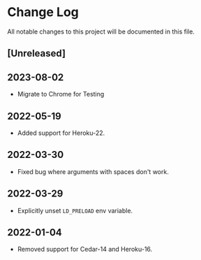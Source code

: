 # Change Log
All notable changes to this project will be documented in this file.

## [Unreleased]

## 2023-08-02
- Migrate to Chrome for Testing

## 2022-05-19
- Added support for Heroku-22.

## 2022-03-30
- Fixed bug where arguments with spaces don't work.

## 2022-03-29
- Explicitly unset `LD_PRELOAD` env variable.

## 2022-01-04
- Removed support for Cedar-14 and Heroku-16.
